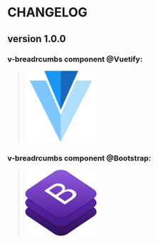 # CHANGELOG
## **version 1.0.0**


### **v-breadrcumbs component @Vuetify:**
> [![v-alert](../../../../assets/logo/V_Image.png)](https://vuetifyjs.com/en/components/breadcrumbs#breadcrumbs)


### **v-breadrcumbs component @Bootstrap:**
> [![v-alert](../../../../assets/logo/B_Image.png)](https://getbootstrap.com/docs/4.0/components/breadcrumb/)
